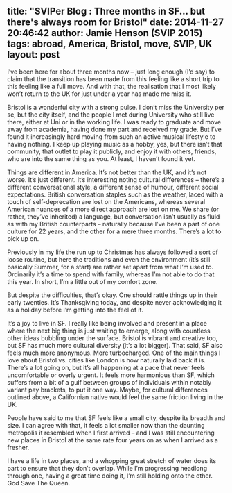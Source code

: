 ﻿title: "SVIPer Blog : Three months in SF... but there's always room for Bristol"
date: 2014-11-27 20:46:42
author: Jamie Henson (SVIP 2015)
tags: abroad, America, Bristol, move, SVIP, UK
layout: post
---

I’ve been here for about three months now – just long enough (I’d say) to claim that the transition has been made from this feeling like a short trip to this feeling like a full move. And with that, the realisation that I most likely won’t return to the UK for just under a year has made me miss it.

<!-- more -->

Bristol is a wonderful city with a strong pulse. I don’t miss the University per se, but the city itself, and the people I met during University who still live there, either at Uni or in the working life. I was ready to graduate and move away from academia, having done my part and received my grade. But I’ve found it increasingly hard moving from such an active musical lifestyle to having nothing. I keep up playing music as a hobby, yes, but there isn’t that community, that outlet to play it publicly, and enjoy it with others, friends, who are into the same thing as you. At least, I haven’t found it yet.

Things are different in America. It’s not better than the UK, and it’s not worse. It’s just different. It’s interesting noting cultural differences – there’s a different conversational style, a different sense of humour, different social expectations. British conversation staples such as the weather, laced with a touch of self-deprecation are lost on the Americans, whereas several American nuances of a more direct approach are lost on me. We share (or rather, they’ve inherited) a language, but conversation isn’t usually as fluid as with my British counterparts – naturally because I’ve been a part of one culture for 22 years, and the other for a mere three months. There’s a lot to pick up on.

Previously in my life the run up to Christmas has always followed a sort of loose routine, but here the traditions and even the environment (it’s still basically Summer, for a start) are rather set apart from what I’m used to. Ordinarily it’s a time to spend with family, whereas I’m not able to do that this year. In short, I’m a little out of my comfort zone.

But despite the difficulties, that’s okay. One should rattle things up in their early twenties. It’s Thanksgiving today, and despite never acknowledging it as a holiday before I’m getting into the feel of it.

It’s a joy to live in SF. I really like being involved and present in a place where the next big thing is just waiting to emerge, along with countless other ideas bubbling under the surface. Bristol is vibrant and creative too, but SF has much more cultural diversity (it’s a lot bigger). That said, SF also feels much more anonymous. More turbocharged. One of the main things I love about Bristol vs. cities like London is how naturally laid back it is. There’s a lot going on, but it’s all happening at a pace that never feels uncomfortable or overly urgent. It feels more harmonious than SF, which suffers from a bit of a gulf between groups of individuals within notably variant pay brackets, to put it one way. Maybe, for cultural differences outlined above, a Californian native would feel the same friction living in the UK.

People have said to me that SF feels like a small city, despite its breadth and size. I can agree with that, it feels a lot smaller now than the daunting metropolis it resembled when I first arrived – and I was still encountering new places in Bristol at the same rate four years on as when I arrived as a fresher.

I have a life in two places, and a whopping great stretch of water does its part to ensure that they don’t overlap. While I’m progressing headlong through one, having a great time doing it, I’m still holding onto the other. God Save The Queen.